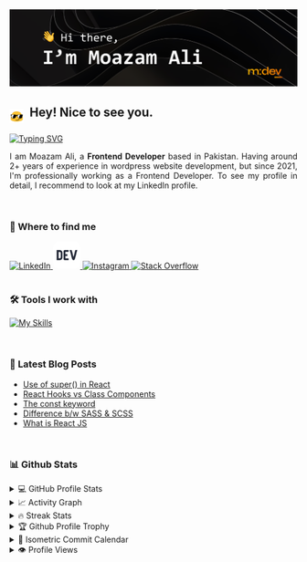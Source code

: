 <img src="./Images/Github Readme Banner.png" alt="Hi there, I'm Moazam Ali" />

## <img src="./Images/hey.gif" width="25" align="middle"/>&nbsp; Hey! Nice to see you.

[![Typing SVG](https://readme-typing-svg.demolab.com?font=Consolas&duration=3000&pause=300&color=FF6300&vCenter=true&width=435&lines=Front-end+Developer;UI+%26+UX+Designer;Wordpress+Developer)](https://git.io/typing-svg)

<p align="justify">
I am Moazam Ali, a <b>Frontend Developer</b> based in Pakistan. Having around 2+ years of experience in wordpress website development, but since 2021, I'm professionally working as a Frontend Developer. To see my profile in detail, I recommend to look at my LinkedIn profile.
</p>

&nbsp;
&nbsp;

### 🔗 Where to find me

<a href="https://www.linkedin.com/in/moazamdev/">
    <img src="https://skillicons.dev/icons?i=linkedin" alt="LinkedIn"  />
</a>
<a href="https://dev.to/moazamdev">
    <img src="./Images/dev.png" alt="Dev" width="48px" borderRadius="10px"style="border-radius:10px !important;" />
</a>
<a href="https://www.instagram.com/moazam.dev/">
    <img src="https://skillicons.dev/icons?i=instagram" alt="Instagram"  />
</a>
<a href="https://stackoverflow.com/users/17986261/moazamdev">
    <img src="https://skillicons.dev/icons?i=stackoverflow" alt="Stack Overflow"  />
</a>

<br/>
&nbsp;
&nbsp;

### 🛠️ Tools I work with

[![My Skills](https://skillicons.dev/icons?i=react,js,html,css,bootstrap,c,cs,cpp,figma,git,github,ai,jquery,nodejs,sass,visualstudio,vscode,webpack,wordpress,xd)](https://skillicons.dev)

<br/>

### 📕 Latest Blog Posts 

<!-- BLOG-POST-LIST:START -->
- [Use of super&lpar;&rpar; in React](https://dev.to/moazamdev/use-of-super-in-react-3a8g)
- [React Hooks vs Class Components](https://dev.to/moazamdev/react-hooks-vs-class-components-3j6e)
- [The const keyword](https://dev.to/moazamdev/the-const-keyword-lj5)
- [Difference b/w SASS &amp; SCSS](https://dev.to/moazamdev/difference-bw-sass-scss-31jm)
- [What is React JS](https://dev.to/moazamdev/what-is-react-js-f1l)
<!-- BLOG-POST-LIST:END -->

<br/>

### 📊 Github Stats 

<details> 
  <summary>💻 GitHub Profile Stats </summary>
  <br/>
  <div style="display:flex;flex-direction:row;">
    <a href="https://github.com/anuraghazra/github-readme-stats">
        <img height="180px" align="center" alt="moazamdev's Github Stats" src="https://github-readme-stats.vercel.app/api/?username=moazamdev&show_icons=true&count_private=true&theme=slateorange&hide_border=false&border_color=30363D&bg_color=0D1117&text_bold=false"/>
    </a>
    <a href="https://github.com/anuraghazra/github-readme-stats">
        <img height="180px" align="center" alt="moazamdev's Top Languages" src="https://github-readme-stats.vercel.app/api/top-langs/?username=moazamdev&langs_count=8&layout=compact&theme=default&hide_border=false&border_color=30363D&bg_color=0D1117&text_bold=false&title_color=D48E24&icon_color=D48E24&hide=Jupyter%20Notebook"/>
    </a>
  </div>
  <br/>
</details>

<details>
  <summary>📈 Activity Graph </summary>
  <br/>
    <a href="https://github.com/ashutosh00710/github-readme-activity-graph">
        <img alt="moazamdev's Activity Graph" src="https://activity-graph.herokuapp.com/graph/?username=moazamdev&theme=react-dark&bg_color=0D1117&color=fff&line=FFB800&point=fff&hide_border=true" />
    </a>
</details>

<details>
  <summary>🔥 Streak Stats </summary>
  <br/>
    <a href="https://git.io/streak-stats">
      <img alt="moazamdev's Streak Stats" src="https://streak-stats.demolab.com?user=moazamdev&theme=dark&background=0D1117&border=30363D" />
    </a>
</details>

<details>
  <summary>🏆 Github Profile Trophy </summary>
  <br/>
    <a href="https://github.com/ryo-ma/github-profile-trophy">
      <img alt="moazamdev's Profile Trophy" src="https://github-profile-trophy.vercel.app/?username=moazamdev&theme=juicyfresh&no-bg=true&no-frame=false&border=30363D" />
    </a>
</details>


<details>
  <summary>📅 Isometric Commit Calendar </summary>
  <br/>
    <img align="center" src="/github-metrics.svg" alt="Metrics" width="80%">
</details>


<details>
  <summary>👁️ Profile Views </summary>
  <br/>
    <img src="https://komarev.com/ghpvc/?username=moazamdev&label=PROFILE+VIEWS&style=for-the-badge&color=d48e24">
</details>
